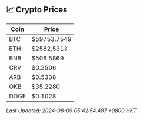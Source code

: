 ## 📈 Crypto Prices

| Coin | Price |
| ---- | ----- |
| BTC | $59753.7549 |
| ETH | $2582.5313 |
| BNB | $506.5869 |
| CRV | $0.2506 |
| ARB | $0.5338 |
| OKB | $35.2280 |
| DOGE | $0.1028 |

_Last Updated: 2024-08-09 05:42:54.487 +0800 HKT_